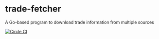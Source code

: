 # trade-fetcher
A Go-based program to download trade information from multiple sources

[![Circle CI](https://circleci.com/gh/corybuecker/trade-fetcher.svg?style=svg)](https://circleci.com/gh/corybuecker/trade-fetcher)
